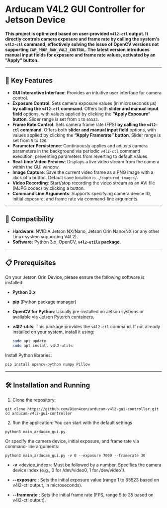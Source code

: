 # Arducam V4L2 GUI Controller for Jetson Device

**This project is optimized based on user-provided `v4l2-ctl` output. It directly controls camera exposure and frame rate by calling the system's `v4l2-ctl` command, effectively solving the issue of OpenCV versions not supporting `CAP_PROP_RAW_V4L2_CONTROL`. The latest version introduces manual input fields for exposure and frame rate values, activated by an "Apply" button.**

---

## 🎯 Key Features

*   **GUI Interactive Interface**: Provides an intuitive user interface for camera control.
*   **Exposure Control**: Sets camera exposure values (in microseconds μs) **by calling the `v4l2-ctl` command**. Offers both **slider and manual input field** options, with values applied by clicking the **“Apply Exposure” button**. Slider range is set from `1` to `65523`.
*   **Frame Rate Control**: Sets camera frame rate (FPS) **by calling the `v4l2-ctl` command**. Offers both **slider and manual input field** options, with values applied by clicking the **“Apply Framerate” button**. Slider range is set from `5` to `120`.
*   **Parameter Persistence**: Continuously applies and adjusts camera parameters in the background via periodic `v4l2-ctl` command execution, preventing parameters from reverting to default values.
*   **Real-time Video Preview**: Displays a live video stream from the camera within the GUI window.
*   **Image Capture**: Save the current video frame as a PNG image with a click of a button. Default save location is `./captured_images/`.
*   **Video Recording**: Start/stop recording the video stream as an AVI file (MJPG codec) by clicking a button.
*   **Command Line Arguments**: Supports specifying camera device ID, initial exposure, and frame rate via command-line arguments.

---

## 🚀 Compatibility

*   **Hardware**: NVIDIA Jetson NX/Nano, Jetson Orin Nano/NX (or any other Linux system supporting V4L2).
*   **Software**: Python 3.x, OpenCV, **`v4l2-utils` package**.

---

## 📋 Prerequisites

On your Jetson Orin Device, please ensure the following software is installed:

*   **Python 3.x**
*   **pip** (Python package manager)
*   **OpenCV for Python**: Usually pre-installed on Jetson systems or available via Jetson Pytorch containers.
*   **v4l2-utils**: This package provides the `v4l2-ctl` command. If not already installed on your system, install it using:

    ```bash
    sudo apt update
    sudo apt install v4l2-utils
    ```

Install Python libraries:
```bash
pip install opencv-python numpy Pillow
```
---

## 🛠️ Installation and Running
1. Clone the repository:
```
git clone https://github.com/Dion4cen/arducam-v4l2-gui-controller.git
cd arducam-v4l2-gui-controller
```
2. Run the application:
You can start with the default settings 
```
python3 main_arducam_gui.py
```
Or specify the camera device, initial exposure, and frame rate via command-line arguments:
```
python3 main_arducam_gui.py -v 0 --exposure 7000 --framerate 30
```
+ **-v** <device_index>: Must be followed by a number. Specifies the camera device index (e.g., 0 for /dev/video0, 1 for /dev/video1).

+ **--exposur**e <value>: Sets the initial exposure value (range 1 to 65523 based on v4l2-ctl output, in microseconds).

+ **--framerate** <value>: Sets the initial frame rate (FPS, range 5 to 35 based on v4l2-ctl output).

